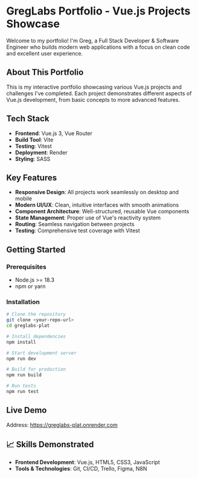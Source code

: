 # GregLabs Portfolio - Vue.js Projects Showcase

Welcome to my portfolio! I'm Greg, a Full Stack Developer & Software Engineer who builds modern web applications with a focus on clean code and excellent user experience.

## About This Portfolio

This is my interactive portfolio showcasing various Vue.js projects and challenges I've completed. Each project demonstrates different aspects of Vue.js development, from basic concepts to more advanced features.

## Tech Stack

- **Frontend**: Vue.js 3, Vue Router
- **Build Tool**: Vite
- **Testing**: Vitest
- **Deployment**: Render
- **Styling**: SASS

## Key Features

- **Responsive Design**: All projects work seamlessly on desktop and mobile
- **Modern UI/UX**: Clean, intuitive interfaces with smooth animations
- **Component Architecture**: Well-structured, reusable Vue components
- **State Management**: Proper use of Vue's reactivity system
- **Routing**: Seamless navigation between projects
- **Testing**: Comprehensive test coverage with Vitest

## Getting Started

### Prerequisites
- Node.js >= 18.3
- npm or yarn

### Installation

```bash
# Clone the repository
git clone <your-repo-url>
cd greglabs-plat

# Install dependencies
npm install

# Start development server
npm run dev

# Build for production
npm run build

# Run tests
npm run test
```

## Live Demo

Address: https://greglabs-plat.onrender.com

## 📈 Skills Demonstrated

- **Frontend Development**: Vue.js, HTML5, CSS3, JavaScript
- **Tools & Technologies**: Git, CI/CD, Trello, Figma, N8N